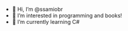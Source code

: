 - 👋 Hi, I’m @ssamiobr
- 👀 I’m interested in programming and books!
- 🌱 I’m currently learning C#
<!---
ssamiobr/ssamiobr is a ✨ special ✨ repository because its `README.md` (this file) appears on your GitHub profile.
You can click the Preview link to take a look at your changes.
--->

